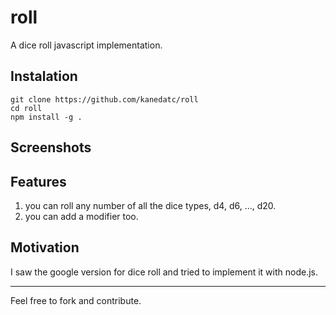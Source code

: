# roll
A dice roll javascript implementation.

## Instalation

```
git clone https://github.com/kanedatc/roll
cd roll
npm install -g .
```

## Screenshots

## Features

1. you can roll any number of all the dice types, d4, d6, ..., d20.
2. you can add a modifier too. 

## Motivation

I saw the google version for dice roll and tried to implement it with node.js.

---

Feel free to fork and contribute.
